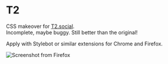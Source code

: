 # T2

CSS makeover for [T2.social](https://t2.social).  
Incomplete, maybe buggy. Still better than the original!  

Apply with Stylebot or similar extensions for Chrome and Firefox.  

![Screenshot from Firefox](https://i.imgur.com/1goQ8eF.png)
